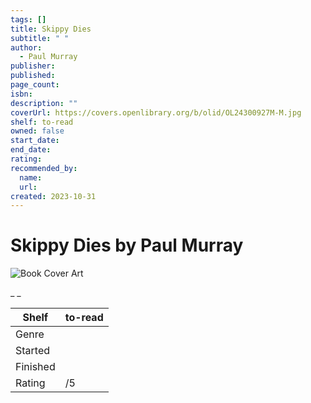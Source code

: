 ```yaml
---
tags: []
title: Skippy Dies
subtitle: " "
author:
  - Paul Murray
publisher:
published:
page_count:
isbn:
description: ""
coverUrl: https://covers.openlibrary.org/b/olid/OL24300927M-M.jpg
shelf: to-read
owned: false
start_date:
end_date:
rating:
recommended_by:
  name:
  url:
created: 2023-10-31
---
```


# Skippy Dies by Paul Murray

![Book Cover Art](https://covers.openlibrary.org/b/olid/OL24300927M-M.jpg)

_ _

| Shelf | to-read |
| --- | --- |
| Genre |  |
| Started |  |
| Finished |  |
| Rating | /5 |

